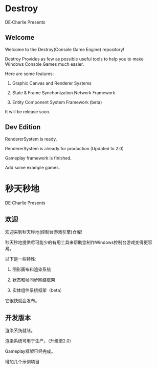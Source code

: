 # Destroy
DE·Charlie Presents

## Welcome
Welcome to the Destroy(Console Game Engine) repository!

Destroy Provides as few as possible useful tools to help you to make Windows Console Games much easier.

Here are some features:

1. Graphic Canvas and Renderer Systems

2. State & Frame Synchonization Network Framework

3. Entity Component System Framework (beta)

It will be release soon.

## Dev Edition

RendererSystem is ready.

RendererSystem is already for production.(Updated to 2.0)

Gameplay framework is finished.

Add some example games.

# 秒天秒地
DE·Charlie Presents

## 欢迎
欢迎来到秒天秒地(控制台游戏引擎)仓库!

秒天秒地提供尽可能少的有用工具来帮助您制作Windows控制台游戏变得更容易。

以下是一些特性:

1. 图形画布和渲染系统

2. 状态和帧同步网络框架

3. 实体组件系统框架（beta）

它很快就会发布。

## 开发版本

渲染系统就绪。

渲染系统可用于生产。（升级至2.0）

Gameplay框架已经完成。

增加几个示例项目